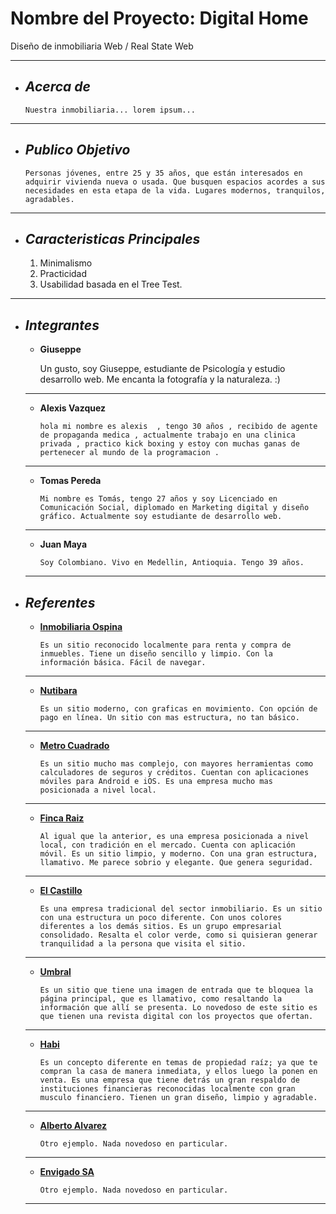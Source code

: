 # Nombre del Proyecto: Digital Home
Diseño de inmobiliaria Web  / Real State Web
___

+ ## ___Acerca de___
    ```
    Nuestra inmobiliaria... lorem ipsum...
___

+ ## ___Publico Objetivo___
    ```
    Personas jóvenes, entre 25 y 35 años, que están interesados en adquirir vivienda nueva o usada. Que busquen espacios acordes a sus necesidades en esta etapa de la vida. Lugares modernos, tranquilos, agradables.
___

+ ## ___Caracteristicas Principales___
    1. Minimalismo
    2. Practicidad
    3. Usabilidad basada en el Tree Test.
___

+ ## ___Integrantes___

   - __Giuseppe__

        Un gusto, soy Giuseppe, estudiante de Psicología y estudio desarrollo web. Me encanta la fotografía y la naturaleza. :)
    ___

   - __Alexis Vazquez__

         hola mi nombre es alexis  , tengo 30 años , recibido de agente de propaganda medica , actualmente trabajo en una clinica privada , practico kick boxing y estoy con muchas ganas de pertenecer al mundo de la programacion .
    ___
    
    

    - __Tomas Pereda__

        ```
        Mi nombre es Tomás, tengo 27 años y soy Licenciado en Comunicación Social, diplomado en Marketing digital y diseño gráfico. Actualmente soy estudiante de desarrollo web.
    ___

    - __Juan Maya__

        ```
        Soy Colombiano. Vivo en Medellin, Antioquia. Tengo 39 años.
    ___

+ ## ___Referentes___
    - __[Inmobiliaria Ospina](https://www.inmobiliariaospina.com/)__
        ```
        Es un sitio reconocido localmente para renta y compra de inmuebles. Tiene un diseño sencillo y limpio. Con la información básica. Fácil de navegar.
    ___
    - __[Nutibara](https://anutibara.com/)__
        ```
        Es un sitio moderno, con graficas en movimiento. Con opción de pago en línea. Un sitio con mas estructura, no tan básico.
    ___
    - __[Metro Cuadrado](https://www.metrocuadrado.com/)__
        ```
        Es un sitio mucho mas complejo, con mayores herramientas como calculadores de seguros y créditos. Cuentan con aplicaciones móviles para Android e iOS. Es una empresa mucho mas posicionada a nivel local.
    ___
    - __[Finca Raiz](https://www.fincaraiz.com.co/)__
        ```
        Al igual que la anterior, es una empresa posicionada a nivel local, con tradición en el mercado. Cuenta con aplicación móvil. Es un sitio limpio, y moderno. Con una gran estructura, llamativo. Me parece sobrio y elegante. Que genera seguridad.
    ___
    - __[El Castillo](https://www.arrendamientoselcastillo.com.co/)__
        ```
        Es una empresa tradicional del sector inmobiliario. Es un sitio con una estructura un poco diferente. Con unos colores diferentes a los demás sitios. Es un grupo empresarial consolidado. Resalta el color verde, como si quisieran generar tranquilidad a la persona que visita el sitio.
    ___
    - __[Umbral](https://arrendamientosumbral.co/)__
        ```
        Es un sitio que tiene una imagen de entrada que te bloquea la página principal, que es llamativo, como resaltando la información que allí se presenta. Lo novedoso de este sitio es que tienen una revista digital con los proyectos que ofertan.
    ___
    - __[Habi](https://habi.co/)__
        ```
        Es un concepto diferente en temas de propiedad raíz; ya que te compran la casa de manera inmediata, y ellos luego la ponen en venta. Es una empresa que tiene detrás un gran respaldo de instituciones financieras reconocidas localmente con gran musculo financiero. Tienen un gran diseño, limpio y agradable.
    ___
    - __[Alberto Alvarez](https://albertoalvarez.com/)__
        ```
        Otro ejemplo. Nada novedoso en particular.
    ___
    - __[Envigado SA](https://www.arrendamientosenvigadosa.com/)__
        ```
        Otro ejemplo. Nada novedoso en particular.
    ___




















